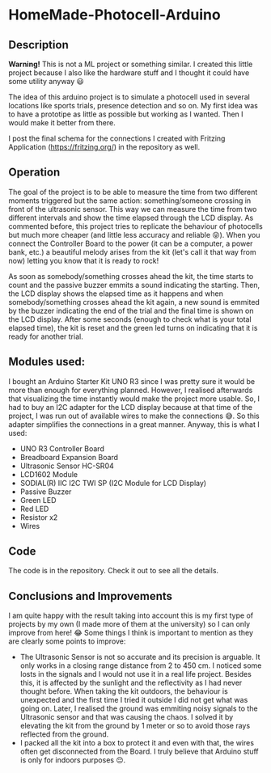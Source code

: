 # HomeMade-Photocell-Arduino

## Description

**Warning!** This is not a ML project or something similar. I created this little project because I also like the hardware stuff and I thought it could have some utility anyway 😃

The idea of this arduino project is to simulate a photocell used in several locations like sports trials, presence detection and so on. My first idea was to have a prototipe as little as possible but working as I wanted. Then I would make it better from there.

I post the final schema for the connections I created with Fritzing Application (https://fritzing.org/) in the repository as well.


## Operation

The goal of the project is to be able to measure the time from two different moments triggered but the same action: something/someone crossing in front of the ultrasonic sensor. This way we can measure the time from two different intervals and show the time elapsed through the LCD display. As commented before, this project tries to replicate the behaviour of photocells but much more cheaper (and little less accuracy and reliable 😝). When you connect the Controller Board to the power (it can be a computer, a power bank, etc.) a beautiful melody arises from the kit (let's call it that way from now) letting you know that it is ready to rock!

As soon as somebody/something crosses ahead the kit, the time starts to count and the passive buzzer emmits a sound indicating the starting. Then, the LCD display shows the elapsed time as it happens and when somebody/something crosses ahead the kit again, a new sound is emmited by the buzzer indicating the end of the trial and the final time is shown on the LCD display. After some seconds (enough to check what is your total elapsed time), the kit is reset and the green led turns on indicating that it is ready for another trial.

## Modules used:

I bought an Arduino Starter Kit UNO R3 since I was pretty sure it would be more than enough for everything planned. However, I realised afterwards that visualizing the time instantly would make the project more usable. So, I had to buy an I2C adapter for the LCD display because at that time of the project, I was run out of available wires to make the connections 😅. So this adapter simplifies the connections in a great manner. Anyway, this is what I used:

+ UNO R3 Controller Board
+ Breadboard Expansion Board
+ Ultrasonic Sensor HC-SR04
+ LCD1602 Module
+ SODIAL(R) IIC I2C TWI SP (I2C Module for LCD Display)
+ Passive Buzzer
+ Green LED
+ Red LED
+ Resistor x2
+ Wires

## Code

The code is in the repository. Check it out to see all the details.

## Conclusions and Improvements

I am quite happy with the result taking into account this is my first type of projects by my own (I made more of them at the university) so I can only improve from here! 😂
Some things I think is important to mention as they are clearly some points to improve:

+ The Ultrasonic Sensor is not so accurate and its precision is arguable. It only works in a closing range distance from 2 to 450 cm. I noticed some losts in the signals and I would not use it in a real life project. Besides this, it is affected by the sunlight and the reflectivity as I had never thought before. When taking the kit outdoors, the behaviour is unexpected and the first time I tried it outside I did not get what was going on. Later, I realised the ground was emmiting noisy signals to the Ultrasonic sensor and that was causing the chaos. I solved it by elevating the kit from the ground by 1 meter or so to avoid those rays reflected from the ground.
+  I packed all the kit into a box to protect it and even with that, the wires often get disconnected from the Board. I truly believe that Arduino stuff is only for indoors purposes 😔.

